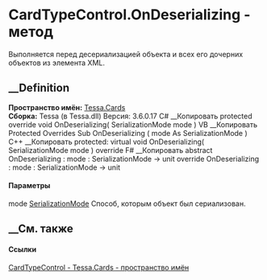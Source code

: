 # CardTypeControl.OnDeserializing - метод
Выполняется перед десериализацией объекта и всех его дочерних объектов из
элемента XML.
##  __Definition
 **Пространство имён:** [Tessa.Cards](N_Tessa_Cards.htm)  
 **Сборка:** Tessa (в Tessa.dll) Версия: 3.6.0.17
C# __Копировать
     protected override void OnDeserializing(
    	SerializationMode mode
    )
VB __Копировать
     Protected Overrides Sub OnDeserializing ( 
    	mode As SerializationMode
    )
C++ __Копировать
     protected:
    virtual void OnDeserializing(
    	SerializationMode mode
    ) override
F# __Копировать
     abstract OnDeserializing : 
            mode : SerializationMode -> unit 
    override OnDeserializing : 
            mode : SerializationMode -> unit 
#### Параметры
mode [SerializationMode](T_Tessa_Cards_SerializationMode.htm)
    Способ, которым объект был сериализован.
##  __См. также
#### Ссылки
[CardTypeControl - ](T_Tessa_Cards_CardTypeControl.htm)
[Tessa.Cards - пространство имён](N_Tessa_Cards.htm)
